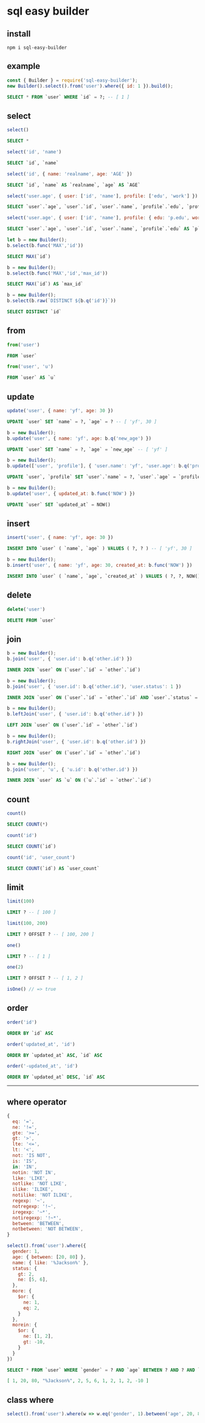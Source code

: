 # sql easy builder

## install
```
npm i sql-easy-builder
```

## example

```js
const { Builder } = require('sql-easy-builder');
new Builder().select().from('user').where({ id: 1 }).build();
```
```sql
SELECT * FROM `user` WHERE `id` = ?; -- [ 1 ]
```

## select

```js
select()
```
```sql
SELECT *
```
```js
select('id', 'name')
```
```sql
SELECT `id`, `name`
```
```js
select('id', { name: 'realname', age: 'AGE' })
```
```sql
SELECT `id`, `name` AS `realname`, `age` AS `AGE`
```
```js
select('user.age', { user: ['id', 'name'], profile: ['edu', 'work'] })
```
```sql
SELECT `user`.`age`, `user`.`id`, `user`.`name`, `profile`.`edu`, `profile`.`work`
```
```js
select('user.age', { user: ['id', 'name'], profile: { edu: 'p.edu', work: 'p.work' } })
```
```sql
SELECT `user`.`age`, `user`.`id`, `user`.`name`, `profile`.`edu` AS `p`.`edu`, `profile`.`work` AS `p`.`work`
```
```js
let b = new Builder();
b.select(b.func('MAX','id'))
```
```sql
SELECT MAX(`id`)
```
```js
b = new Builder();
b.select(b.func('MAX','id','max_id'))
```
```sql
SELECT MAX(`id`) AS `max_id`
```
```js
b = new Builder();
b.select(b.raw(`DISTINCT ${b.q('id')}`))
```
```sql
SELECT DISTINCT `id`
```

## from
```js
from('user')
```
```sql
FROM `user`
```
```js
from('user', 'u')
```
```sql
FROM `user` AS `u`
```

## update
```js
update('user', { name: 'yf', age: 30 })
```
```sql
UPDATE `user` SET `name` = ?, `age` = ? -- [ 'yf', 30 ]
```
```js
b = new Builder();
b.update('user', { name: 'yf', age: b.q('new_age') })
```
```sql
UPDATE `user` SET `name` = ?, `age` = `new_age` -- [ 'yf' ]
```
```js
b = new Builder();
b.update(['user', 'profile'], { 'user.name': 'yf', 'user.age': b.q('profile.age') })
```
```sql
UPDATE `user`, `profile` SET `user`.`name` = ?, `user`.`age` = `profile`.`age` -- [ 'yf' ]
```
```js
b = new Builder();
b.update('user', { updated_at: b.func('NOW') })
```
```sql
UPDATE `user` SET `updated_at` = NOW()
```

## insert
```js
insert('user', { name: 'yf', age: 30 })
```
```sql
INSERT INTO `user` ( `name`, `age` ) VALUES ( ?, ? ) -- [ 'yf', 30 ]
```
```js
b = new Builder();
b.insert('user', { name: 'yf', age: 30, created_at: b.func('NOW') })
```
```sql
INSERT INTO `user` ( `name`, `age`, `created_at` ) VALUES ( ?, ?, NOW() ) -- [ 'yf', 30 ]
```

## delete
```js
delete('user')
```
```sql
DELETE FROM `user`
```

## join
```js
b = new Builder();
b.join('user', { 'user.id': b.q('other.id') })
```
```sql
INNER JOIN `user` ON (`user`.`id` = `other`.`id`)
```
```js
b = new Builder();
b.join('user', { 'user.id': b.q('other.id'), 'user.status': 1 })
```
```sql
INNER JOIN `user` ON (`user`.`id` = `other`.`id` AND `user`.`status` = ?) -- [ 1 ]
```
```js
b = new Builder();
b.leftJoin('user', { 'user.id': b.q('other.id') })
```
```sql
LEFT JOIN `user` ON (`user`.`id` = `other`.`id`)
```
```js
b = new Builder();
b.rightJoin('user', { 'user.id': b.q('other.id') })
```
```sql
RIGHT JOIN `user` ON (`user`.`id` = `other`.`id`)
```
```js
b = new Builder();
b.join('user', 'u', { 'u.id': b.q('other.id') })
```
```sql
INNER JOIN `user` AS `u` ON (`u`.`id` = `other`.`id`)
```

## count
```js
count()
```
```sql
SELECT COUNT(*)
```
```js
count('id')
```
```sql
SELECT COUNT(`id`)
```
```js
count('id', 'user_count')
```
```sql
SELECT COUNT(`id`) AS `user_count`
```

## limit
```js
limit(100)
```
```sql
LIMIT ? -- [ 100 ]
```
```js
limit(100, 200)
```
```sql
LIMIT ? OFFSET ? -- [ 100, 200 ]
```

```js
one()
```
```sql
LIMIT ? -- [ 1 ]
```
```js
one(2)
```
```sql
LIMIT ? OFFSET ? -- [ 1, 2 ]
```
```js
isOne() // => true
```

## order
```js
order('id')
```
```sql
ORDER BY `id` ASC
```
```js
order('updated_at', 'id')
```
```sql
ORDER BY `updated_at` ASC, `id` ASC
```
```js
order('-updated_at', 'id')
```
```sql
ORDER BY `updated_at` DESC, `id` ASC
```

----------------------------------------------------------

## where operator
```js
{
  eq: '=',
  ne: '!=',
  gte: '>=',
  gt: '>',
  lte: '<=',
  lt: '<',
  not: 'IS NOT',
  is: 'IS',
  in: 'IN',
  notin: 'NOT IN',
  like: 'LIKE',
  notlike: 'NOT LIKE',
  ilike: 'ILIKE',
  notilike: 'NOT ILIKE',
  regexp: '~',
  notregexp: '!~',
  iregexp: '~*',
  notiregexp: '!~*',
  between: 'BETWEEN',
  notbetween: 'NOT BETWEEN',
}
```

```js
select().from('user').where({
  gender: 1,
  age: { between: [20, 80] },
  name: { like: '%Jackson%' },
  status: {
    gt: 2,
    ne: [5, 6],
  },
  more: {
    $or: {
      ne: 1,
      eq: 2,
    }
  },
  morein: {
    $or: {
      ne: [1, 2],
      gt: -10,
    }
  }
})
```
```SQL
SELECT * FROM `user` WHERE `gender` = ? AND `age` BETWEEN ? AND ? AND `name` LIKE ? AND `status` > ? AND `status` != ? AND `status` != ? AND (`more` != ? OR `more` = ?) AND (`morein` != ? OR `morein` != ? OR `morein` > ?);
```
```json
[ 1, 20, 80, "%Jackson%", 2, 5, 6, 1, 2, 1, 2, -10 ]
```

## class where
```js
select().from('user').where(w => w.eq('gender', 1).between('age', 20, 80).or(w => w.ne('more', 1).eq('more', 2)))
```
